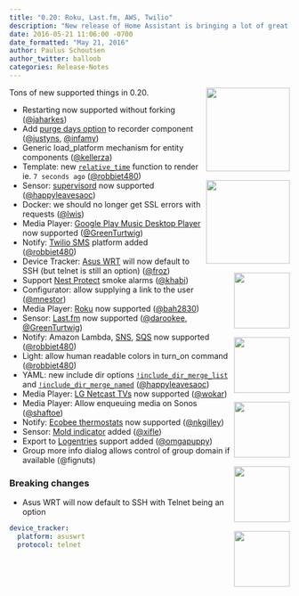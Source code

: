 ```yaml
---
title: "0.20: Roku, Last.fm, AWS, Twilio"
description: "New release of Home Assistant is bringing a lot of great goodies for everyone. New media players, template optoins and a lot more."
date: 2016-05-21 11:06:00 -0700
date_formatted: "May 21, 2016"
author: Paulus Schoutsen
author_twitter: balloob
categories: Release-Notes
---
```


<img src='/images/supported_brands/roku.png' style='clear: right; margin-left: 5px; border:none; box-shadow: none; float: right; margin-bottom: 16px;' width='150' /><img src='/images/supported_brands/lastfm.png' style='clear: right; margin-left: 5px; border:none; box-shadow: none; float: right; margin-bottom: 16px;' width='150' /><img src='/images/supported_brands/gpmdp.png' style='clear: right; margin-left: 5px; border:none; box-shadow: none; float: right; margin-bottom: 16px;' width='100' /><img src='/images/supported_brands/twilio.png' style='clear: right; margin-left: 5px; border:none; box-shadow: none; float: right; margin-bottom: 16px;' width='100' /><img src='/images/supported_brands/aws_lambda.png' style='clear: right; margin-left: 5px; border:none; box-shadow: none; float: right; margin-bottom: 16px;' width='100' /><img src='/images/supported_brands/aws_sns.png' style='clear: right; margin-left: 5px; border:none; box-shadow: none; float: right; margin-bottom: 16px;' width='100' /><img src='/images/supported_brands/aws_sqs.png' style='clear: right; margin-left: 5px; border:none; box-shadow: none; float: right; margin-bottom: 16px;' width='100' />

Tons of new supported things in 0.20.

- Restarting now supported without forking ([@jaharkes])
- Add [purge days option] to recorder component ([@justyns], [@infamy])
- Generic load_platform mechanism for entity components ([@kellerza])
- Template: new [`relative_time`] function to render ie. `7 seconds ago` ([@robbiet480])
- Sensor: [supervisord] now supported ([@happyleavesaoc])
- Docker: we should no longer get SSL errors with requests ([@lwis])
- Media Player: [Google Play Music Desktop Player] now supported ([@GreenTurtwig])
- Notify: [Twilio SMS] platform added ([@robbiet480])
- Device Tracker: [Asus WRT] will now default to SSH (but telnet is still an option) ([@froz])
- Support [Nest Protect] smoke alarms ([@khabi])
- Configurator: allow supplying a link to the user ([@mnestor])
- Media Player: [Roku] now supported ([@bah2830])
- Sensor: [Last.fm] now supported ([@darookee], [@GreenTurtwig])
- Notify: Amazon Lambda, [SNS], [SQS] now supported ([@robbiet480])
- Light: allow human readable colors in turn_on command ([@robbiet480])
- YAML: new include dir options [`!include_dir_merge_list`] and [`!include_dir_merge_named`] ([@happyleavesaoc])
- Media Player: [LG Netcast TVs] now supported ([@wokar])
- Media Player: Allow enqueuing media on Sonos ([@shaftoe])
- Notify: [Ecobee thermostats] now supported ([@nkgilley])
- Sensor: [Mold indicator] added ([@xifle])
- Export to [Logentries] support added ([@omgapuppy])
- Group more info dialog allows control of group domain if available (@fignuts)

### Breaking changes

- Asus WRT will now default to SSH with Telnet being an option

```yaml
device_tracker:
  platform: asuswrt
  protocol: telnet
```

[@bah2830]: https://github.com/bah2830
[@darookee]: https://github.com/darookee
[@froz]: https://github.com/froz
[@GreenTurtwig]: https://github.com/GreenTurtwig
[@happyleavesaoc]: https://github.com/happyleavesaoc
[@infamy]: https://github.com/infamy
[@jaharkes]: https://github.com/jaharkes
[@justyns]: https://github.com/justyns
[@kellerza]: https://github.com/kellerza
[@khabi]: https://github.com/khabi
[@lwis]: https://github.com/lwis
[@mnestor]: https://github.com/mnestor
[@nkgilley]: https://github.com/nkgilley
[@omgapuppy]: https://github.com/omgapuppy
[@robbiet480]: https://github.com/robbiet480
[@shaftoe]: https://github.com/shaftoe
[@wokar]: https://github.com/wokar
[@xifle]: https://github.com/xifle
[`!include_dir_merge_list`]: /topics/splitting_configuration/#advanced-usage
[`!include_dir_merge_named`]: /topics/splitting_configuration/#advanced-usage
[`relative_time`]: /topics/templating/#home-assistant-template-extensions
[Asus WRT]: /components/asuswrt/
[Ecobee thermostats]: /components/ecobee/
[Google Play Music Desktop Player]: /components/gpmdp/
[LG Netcast TVs]: /components/lg_netcast/
[Logentries]: /components/logentries/
[mold indicator]: /components/mold_indicator/
[Nest Protect]: /components/nest/
[purge days option]: /components/recorder/
[Roku]: /components/roku/
[SNS]: /components/notify.aws_sns/
[SQS]: /components/notify.aws_sqs/
[supervisord]: /components/supervisord/
[Twilio SMS]: /components/twilio_sms/
[Last.fm]: /components/lastfm/
